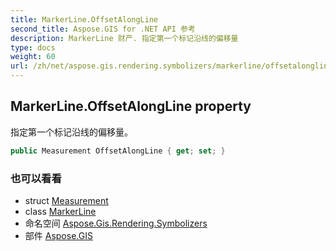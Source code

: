 ```yaml
---
title: MarkerLine.OffsetAlongLine
second_title: Aspose.GIS for .NET API 参考
description: MarkerLine 财产. 指定第一个标记沿线的偏移量
type: docs
weight: 60
url: /zh/net/aspose.gis.rendering.symbolizers/markerline/offsetalongline/
---
```

## MarkerLine.OffsetAlongLine property

指定第一个标记沿线的偏移量。

```csharp
public Measurement OffsetAlongLine { get; set; }
```

### 也可以看看

* struct [Measurement](../../../aspose.gis.rendering/measurement/)
* class [MarkerLine](../)
* 命名空间 [Aspose.Gis.Rendering.Symbolizers](../../markerline/)
* 部件 [Aspose.GIS](../../../)


